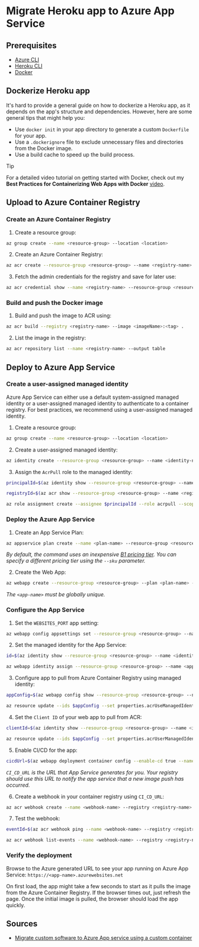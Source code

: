 # Migrate Heroku app to Azure App Service

## Prerequisites

- [Azure CLI](https://docs.microsoft.com/en-us/cli/azure/install-azure-cli)
- [Heroku CLI](https://devcenter.heroku.com/articles/heroku-cli)
- [Docker](https://docs.docker.com/get-docker/)

## Dockerize Heroku app

It's hard to provide a general guide on how to dockerize a Heroku app, as it depends on the app's structure and dependencies. However, here are some general tips that might help you:

- Use `docker init` in your app directory to generate a custom `Dockerfile` for your app.
- Use a `.dockerignore` file to exclude unnecessary files and directories from the Docker image.
- Use a build cache to speed up the build process.

> [!TIP]
> For a detailed video tutorial on getting started with Docker, check out my **Best Practices for Containerizing Web Apps with Docker** [video](https://www.youtube.com/watch?v=1Guuaf5JTr0).

## Upload to Azure Container Registry

### Create an Azure Container Registry

1. Create a resource group:

```bash
az group create --name <resource-group> --location <location>
```

2. Create an Azure Container Registry:

```bash
az acr create --resource-group <resource-group> --name <registry-name> --sku Basic
```

3. Fetch the admin credentials for the registry and save for later use:

```bash
az acr credential show --name <registry-name> --resource-group <resource-group>
```

### Build and push the Docker image

1. Build and push the image to ACR using:

```bash
az acr build --registry <registry-name> --image <imageName>:<tag> .
```

2. List the image in the registry:

```bash
az acr repository list --name <registry-name> --output table
```

## Deploy to Azure App Service

### Create a user-assigned managed identity

Azure App Service can either use a default system-assigned managed identity or a user-assigned managed identity to authenticate to a container registry. For best practices, we recommend using a user-assigned managed identity.

1. Create a resource group:

```bash
az group create --name <resource-group> --location <location>
```

2. Create a user-assigned managed identity:

```bash
az identity create --resource-group <resource-group> --name <identity-name>
```

3. Assign the `AcrPull` role to the managed identity:

```bash
principalId=$(az identity show --resource-group <resource-group> --name <identity-name> --query principalId --output tsv)
```

```bash
registryId=$(az acr show --resource-group <resource-group> --name <registry-name> --query id --output tsv)
```

```bash
az role assignment create --assignee $principalId --role acrpull --scope $registryId
```

### Deploy the Azure App Service

1. Create an App Service Plan:

```bash
az appservice plan create --name <plan-name> --resource-group <resource-group> --is-linux
```

_By default, the command uses an inexpensive [B1 pricing tier](https://azure.microsoft.com/pricing/details/app-service/linux/). You can specify a different pricing tier using the `--sku` parameter._

2. Create the Web App:

```bash
az webapp create --resource-group <resource-group> --plan <plan-name> --name <app-name> --deployment-container-image-name <registry-name>.azurecr.io/<imageName>:<tag>
```

_The `<app-name>` must be globally unique._

### Configure the App Service

1. Set the `WEBSITES_PORT` app setting:

```bash
az webapp config appsettings set --resource-group <resource-group> --name <app-name> --settings WEBSITES_PORT=<port>
```

2. Set the managed identity for the App Service:

```bash
id=$(az identity show --resource-group <resource-group> --name <identity-name> --query id --output tsv)
```

```bash
az webapp identity assign --resource-group <resource-group> --name <app-name> --identities $id
```

3. Configure app to pull from Azure Container Registry using managed identity:

```bash
appConfig=$(az webapp config show --resource-group <resource-group> --name <app-name> --query id --output tsv)
```

```bash
az resource update --ids $appConfig --set properties.acrUseManagedIdentityCreds=true
```

4. Set the `Client ID` of your web app to pull from ACR:

```bash
clientId=$(az identity show --resource-group <resource-group> --name <identity-name> --query clientId --output tsv)
```

```bash
az resource update --ids $appConfig --set properties.acrUserManagedIdentityID=$clientId
```

5. Enable CI/CD for the app:

```bash
cicdUrl=$(az webapp deployment container config --enable-cd true --name <app-name> --resource-group <resource-group> --query CI_CD_URL --output tsv)
```

_`CI_CD_URL` is the URL that App Service generates for you. Your registry should use this URL to notify the app service that a new image push has occurred._

6. Create a webhook in your container registry using `CI_CD_URL`:

```bash
az acr webhook create --name <webhook-name> --registry <registry-name> --uri $cicdUrl --actions push --scope <imageName>:<tag>
```

7. Test the webhook:

```bash
eventId=$(az acr webhook ping --name <webhook-name> --registry <registry-name> --query id --output tsv)
```

```bash
az acr webhook list-events --name <webhook-name> --registry <registry-name> --query "[?id=='$eventId'].eventResponseMessage"
```

### Verify the deployment

Browse to the Azure generated URL to see your app running on Azure App Service: `https://<app-name>.azurewebsites.net`

On first load, the app might take a few seconds to start as it pulls the image from the Azure Container Registry. If the browser times out, just refresh the page. Once the initial image is pulled, the browser should load the app quickly.

## Sources

- [Migrate custom software to Azure App service using a custom container](https://learn.microsoft.com/en-us/azure/app-service/tutorial-custom-container?tabs=azure-cli&pivots=container-linux)
